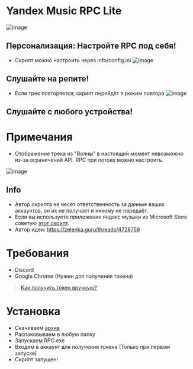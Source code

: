 # Yandex Music RPC Lite

![image](https://cdn.discordapp.com/attachments/1117022431748554782/1118607762566430760/image.png)
## Персонализация: Настройте RPC под себя!
- Скрипт можно настроить через info/config.ini
 ![image](https://cdn.discordapp.com/attachments/1117022431748554782/1118618306098757692/image.png)
## Слушайте на репите!
- Если трек повторяется, скрипт перейдёт в режим повтора
 ![image](https://media.discordapp.net/attachments/1117022431748554782/1118607762864218212/image.png)
## Слушайте с любого устройства!
# Примечания
- Отображение трека из "Волны" в настоящий момент невозможно из-за ограничений API. RPC при потоке можно настроить.

 ![image](https://cdn.discordapp.com/attachments/1117022431748554782/1118624054140752014/image.png)
## Info
- Автор скрипта не несёт ответственность за данные ваших аккаунтов, он их не получает и никому не передаёт.
- Если вы используете приложение яндекс музыки из Microsoft Store советую [этот скрипт](https://github.com/KycTik31/YMD-plus/). 
- Автор идеи: https://zelenka.guru/threads/4728759

# Требования
- Discord
- Google Chrome (Нужен для получения токена)
> [Как получить токен вручную?](https://yandex-music.readthedocs.io/en/main/token.html)

# Установка
- Скачиваем [архив](https://github.com/Soto4ka37/Yandex-Music-RPC-Lite/releases/download/v4/YMRPCLite.zip)
- Распаковываем в любую папку
- Запускаем RPC.exe
- Входим в аккаунт для получения токена (Только при первом запуске)
- Скрипт запущен!
